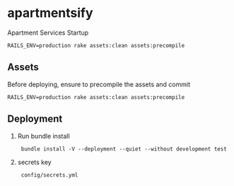 # apartmentsify
Apartment Services Startup

	RAILS_ENV=production rake assets:clean assets:precompile

## Assets

Before deploying, ensure to precompile the assets and commit

	RAILS_ENV=production rake assets:clean assets:precompile 


## Deployment

1. Run bundle install

		bundle install -V --deployment --quiet --without development test
	
2. secrets key

		config/secrets.yml

